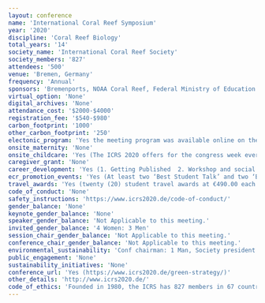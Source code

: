 ```yaml
---
layout: conference 
name: 'International Coral Reef Symposium'
year: '2020'
discipline: 'Coral Reef Biology'
total_years: '14'
society_name: 'International Coral Reef Society'
society_members: '827'
attendees: '500'
venue: 'Bremen, Germany'
frequency: 'Annual'
sponsors: 'Bremenports, NOAA Coral Reef, Federal Ministry of Education & Research, ICRS2020'
virtual_option: 'None'
digital_archives: 'None'
attendance_cost: '$2000-$4000'
registration_fee: '$540-$980'
carbon_footprint: '1000'
other_carbon_footprint: '250'
electonic_program: 'Yes the meeting program was available online on the conference website.'
onsite_maternity: 'None'
onsite_childcare: 'Yes (The ICRS 2020 offers for the congress week every day from 7:30 a.m. - 6:00 p.m. (Friday, 10th July 2020 until 5:00 p.m.) child care with trained personnel in an area especially adapted for children (only for children aged 1 – 12 years and of registered parents). If you are interested in the child care service, please register before the congress latest by 10 May 2020. Without prior registration, the child care provider Kiro Bremen cannot guarantee to look after your child for the duration of the ICRS 2020. As childcare spaces are limited, registration will be on a first-come first-served basis.)'
caregiver_grant: 'None'
career_development: 'Yes (1. Getting Published  2. Workshop and social for early career scientists: how do I maximize success in academia or non-academic pathways?)'
ecr_promotion_events: 'Yes (At least two ‘Best Student Talk’ and two ‘Best Student Poster’ awards will be given at International Coral Reef Symposia and at least one at other ICRS-sponsored/ affiliated regional or special topic meetings. The winners will receive a certificate, free membership to the society for the following two years and (if available) additional items. To be eligible, graduate or undergraduate students (or recent students) must: be the presenter of the talk or poster, be the first or second author of the presentation concerned be a current member of ICRS at the commencement of the meeting (unless otherwise specified), be a registered student at the time of abstract submission.)'
travel_awards: 'Yes (twenty (20) student travel awards at €490.00 each to directly cover the cost of early student registration. These will be in addition to the ten (10) student travel awards for US$1,000.00 that have already been committed. The Society has received 247 applications from graduate and undergraduate student researchers. Awardees will be notified in mid-March 2020.)'
code_of_conduct: 'None'
safety_instructions: 'https://www.icrs2020.de/code-of-conduct/'
gender_balance: 'None'
keynote_gender_balance: 'None'
speaker_gender_balance: 'Not Applicable to this meeting.'
invited_gender_balance: '4 Women: 3 Men'
session_chair_gender_balance: 'Not Applicable to this meeting.'
conference_chair_gender_balance: 'Not Applicable to this meeting.'
environmental_sustainability: 'Conf chairman: 1 Man, Society president: 1 Woman'
public_engagement: 'None'
sustainability_initiatives: 'None'
conference_url: 'Yes (https://www.icrs2020.de/green-strategy/)'
other_details: 'http://www.icrs2020.de/'
code_of_ethics: 'Founded in 1980, the ICRS has 827 members in 67 countries.'
---
```


